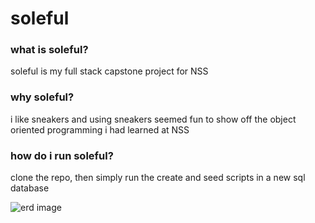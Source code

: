 # soleful

### what is soleful?

soleful is my full stack capstone project for NSS

### why soleful?

i like sneakers and using sneakers seemed fun to show off the object oriented programming i had learned at NSS

### how do i run soleful?

clone the repo, then simply run the create and seed scripts in a new sql database

![erd image](Soleful/docs/bruhis.png)
